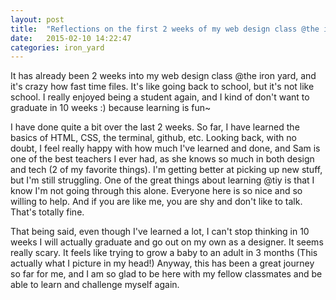 ```yaml
---
layout: post
title:  "Reflections on the first 2 weeks of my web design class @the iron yard"
date:   2015-02-10 14:22:47
categories: iron_yard
---
```

It has already been 2 weeks into my web design class @the iron yard, and it's crazy how fast time files. It's like going back to school, but it's not like school. I really enjoyed being a student again, and I kind of don't want to graduate in 10 weeks :) because learning is fun~  
 
I have done quite a bit over the last 2 weeks. So far, I have learned the basics of HTML, CSS, the terminal, github, etc. Looking back, with no doubt, I feel really happy with how much I've learned and done, and Sam is one of the best teachers I ever had, as she knows so much in both design and tech (2 of my favorite things). I'm getting better at picking up new stuff, but I'm still struggling. One of the great things about learning @tiy is that I know I'm not going through this alone. Everyone here is so nice and so willing to help. And if you are like me, you are shy and don't like to talk. That's totally fine. 
 
That being said, even though I've learned a lot, I can't stop thinking in 10 weeks I will actually graduate and go out on my own as a designer. It seems really scary. It feels like trying to grow a baby to an adult in 3 months (This actually what I picture in my head!) Anyway, this has been a great journey so far for me, and I am so glad to be here with my fellow classmates and be able to learn and challenge myself again. 

